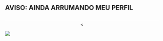 ## AVISO: AINDA ARRUMANDO MEU PERFIL
<p align="center">
    <a href="" > 
     <img src="./border.svg" /> 
   </a>
 <
<p align="left">
    <a href="" > 
     <img src="https://goodreads-readme-card.vercel.app/api/currently-reading?user=156779971-edson-mayber&theme=darkred&font=Poppins&weight=500&topbar=false" /> 
   </a>
 </p>
